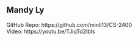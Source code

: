 <h2>Mandy Ly</h2>
GitHub Repo: https://github.com/minli13/CS-2400
<br>
Video: https://youtu.be/TJiqTd2IbIs
